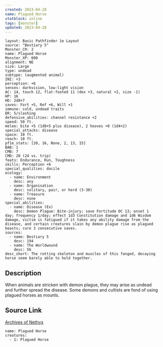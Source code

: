 ```yaml
---
created: 2023-04-28
name: Plagued Horse
statblock: inline
tags: [monster]
updated: 2023-04-28
---
```

```statblock
layout: Basic Pathfinder 1e Layout
source: "Bestiary 5"
Monster_CR: 2
name: Plagued Horse
Monster_XP: 600
alignment: NE
size: Large
type: undead
subtype: (augmented animal)
INI: +3
perception: +6
senses: darkvision, low-light vision
AC: 14, touch 12, flat-footed 11 (dex +3, natural +2, size -1)
HP: 16
HD: 2d8+7
saves: Fort +5, Ref +6, Will +1
immune: cold, undead traits
DR: 5/slashing
defensive_abilities: channel resistance +2
speed: 50 ft.
melee: bite +5 (1d8+5 plus disease), 2 hooves +0 (1d4+2)
special_attacks: disease
space: 10 ft.
reach: 10 ft.
pf1e_stats: [20, 16, None, 2, 13, 15]
BAB: 1
CMB: 7
CMD: 20 (24 vs. trip)
feats: Endurance, Run, Toughness
skills: Perception +6
special_qualities: docile
ecology:
  - name: Environment
    desc: any
  - name: Organisation
    desc: solitary, pair, or herd (3-30)
  - name: Treasure
    desc: none
special_abilities:
  - name: Disease (Ex)
    desc: Demon Plague: Bite-injury; save Fortitude DC 13; onset 1 day; frequency 1/day; effect 1d3 Constitution damage and 1d6 Wisdom damage, victim is fatigued if it takes any ability damage from the disease, and certain creatures slain by demon plague rise as plagued beasts; cure 3 consecutive saves.
sources:
  - name: Bestiary 5
    desc: 194
  - name: The Worldwound
    desc: 56
desc_short: The rotting skeleton and muscles of this fanged, decaying horse seem barely able to hold together.
```
## Description
When animals are stricken with demon plague, they may arise as undead and further spread the disease. Some demons and cultists are fond of using plagued horses as mounts.
## Source Link
[Archives of Nethys](https://aonprd.com/MonsterDisplay.aspx?ItemName=Plagued%20Horse)
```encounter-table
name: Plagued Horse
creatures:
  - 1: Plagued Horse
```
